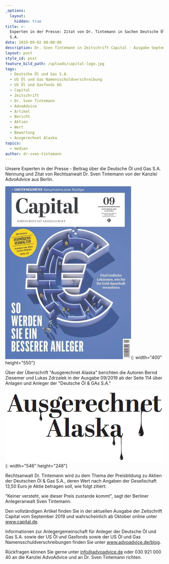 ```yaml
---
_options:
  layout:
    hidden: true
title: >-
  Experten in der Presse: Zitat von Dr. Tintemann in Sachen Deutsche Öl und Gas
  S.A.
date: 2019-09-02 00:00:00
description: Dr. Sven Tintemann in Zeitschrift Capital - Ausgabe September 2019
layout: post
style_id: post
feature_bild_path: /uploads/capital-logo.jpg
tags:
  - Deutsche Öl und Gas S.A.
  - US Öl und Gas Namensschuldverschreibung
  - US Öl und Gasfonds KG
  - Capital
  - Zeitschrift
  - Dr. Sven Tintemann
  - AdvoAdvice
  - Artikel
  - Bericht
  - Aktien
  - Wert
  - Bewertung
  - Ausgerechnet Alaska
topics:
  - medien
author: dr-sven-tintemann
---
```


Unsere Experten in der Presse - Beitrag &uuml;ber die Deutsche Öl und Gas S.A.&nbsp; Nennung und Zitat von Rechtsanwalt Dr. Sven Tintemann von der Kanzlei AdvoAdvice aus Berlin.&nbsp;

![Capital - Ausgabe 09/19](/uploads/capital-ausgabe-09-19.jpg "Artikel über Deutsche Öl und Gas S.A."){: width="400" height="550"}

&Uuml;ber der &Uuml;berschrift "Ausgerechnet Alaska" berichten die Autoren Bernd Ziesemer und Lukas Zdrzalek in der Ausgabe 09/2019 ab der Seite 114 &uuml;ber Anlagen und Anleger der "Deutsche Öl & GAs S.A."&nbsp;

![](/uploads/ausgerechnet-alaska.PNG){: width="546" height="248"}

Rechtsanwalt Dr. Tintemann wird zu dem Thema der Preisbildung zu Aktien der Deutschen Öl & Gas S.A., deren Wert nach Angaben der Gesellschaft 13,50 Euro je Aktie betragen soll, wie folgt zitiert:&nbsp;

"Keiner versteht, wie dieser Preis zustande kommt", sagt der Berliner Anlegeranwalt Sven Tintemann.

Den vollst&auml;ndigen Artikel finden Sie in der aktuellen Ausgabe der Zeitschrift Capital vom September 2019 und wahrscheinlich ab Oktober online unter www.capital.de.

Informationen zur Anlegergemeinschaft f&uuml;r Anleger der Deutsche Öl und Gas S.A. sowie der US Öl und Gasfonds sowie der US Öl und Gas Namensschuldverschreibungen finden Sie unter www.advoadvice.de/blog.&nbsp;

R&uuml;ckfragen können Sie gerne unter info@advoadvice.de oder 030 921 000 40 an die Kanzlei AdvoAdvice und an Dr. Sven Tintemann richten.&nbsp;&nbsp;

&nbsp;